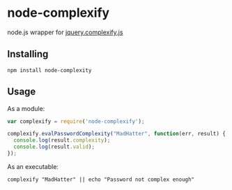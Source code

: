 node-complexify
===============

node.js wrapper for [jquery.complexify.js](https://github.com/danpalmer/jquery.complexify.js/)

## Installing
```
npm install node-complexity
```

## Usage
As a module:
```javascript
var complexify = require('node-complexify');

complexify.evalPasswordComplexity("MadHatter", function(err, result) {
  console.log(result.complexity);
  console.log(result.valid);
});
```

As an executable:
```
complexify "MadHatter" || echo "Password not complex enough"
```

